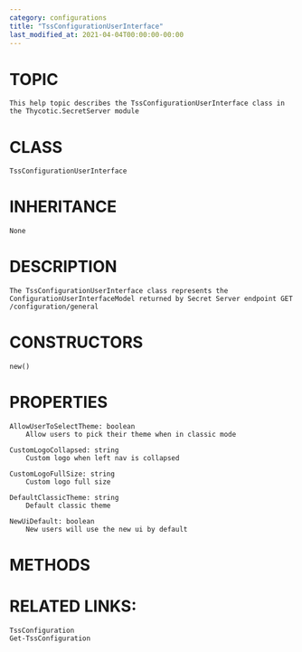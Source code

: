 ```yaml
---
category: configurations
title: "TssConfigurationUserInterface"
last_modified_at: 2021-04-04T00:00:00-00:00
---
```


# TOPIC
    This help topic describes the TssConfigurationUserInterface class in the Thycotic.SecretServer module

# CLASS
    TssConfigurationUserInterface

# INHERITANCE
    None

# DESCRIPTION
    The TssConfigurationUserInterface class represents the ConfigurationUserInterfaceModel returned by Secret Server endpoint GET /configuration/general

# CONSTRUCTORS
    new()

# PROPERTIES
    AllowUserToSelectTheme: boolean
        Allow users to pick their theme when in classic mode

    CustomLogoCollapsed: string
        Custom logo when left nav is collapsed

    CustomLogoFullSize: string
        Custom logo full size

    DefaultClassicTheme: string
        Default classic theme

    NewUiDefault: boolean
        New users will use the new ui by default

# METHODS

# RELATED LINKS:
    TssConfiguration
    Get-TssConfiguration